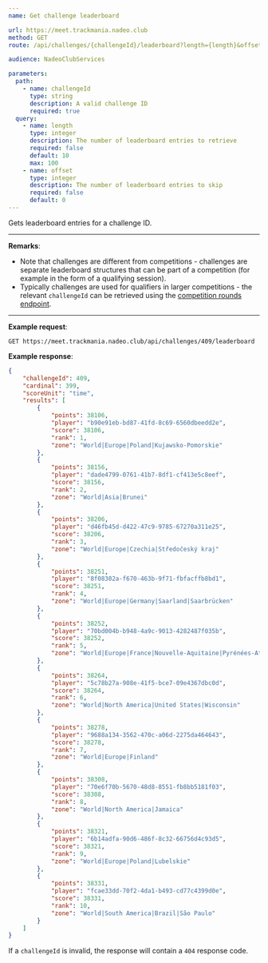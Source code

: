 ```yaml
---
name: Get challenge leaderboard

url: https://meet.trackmania.nadeo.club
method: GET
route: /api/challenges/{challengeId}/leaderboard?length={length}&offset={offset}

audience: NadeoClubServices

parameters:
  path:
    - name: challengeId
      type: string
      description: A valid challenge ID
      required: true
  query:
    - name: length
      type: integer
      description: The number of leaderboard entries to retrieve
      required: false
      default: 10
      max: 100
    - name: offset
      type: integer
      description: The number of leaderboard entries to skip
      required: false
      default: 0
---
```


Gets leaderboard entries for a challenge ID.

---

**Remarks**:
- Note that challenges are different from competitions - challenges are separate leaderboard structures that can be part of a competition (for example in the form of a qualifying session).
- Typically challenges are used for qualifiers in larger competitions - the relevant `challengeId` can be retrieved using the [competition rounds endpoint](/meet/competitions/rounds).

---

**Example request**:
```plain
GET https://meet.trackmania.nadeo.club/api/challenges/409/leaderboard
```

**Example response**:
```json
{
    "challengeId": 409,
    "cardinal": 399,
    "scoreUnit": "time",
    "results": [
        {
            "points": 38106,
            "player": "b90e91eb-bd87-41fd-8c69-6560dbeedd2e",
            "score": 38106,
            "rank": 1,
            "zone": "World|Europe|Poland|Kujawsko-Pomorskie"
        },
        {
            "points": 38156,
            "player": "dade4799-0761-41b7-8df1-cf413e5c8eef",
            "score": 38156,
            "rank": 2,
            "zone": "World|Asia|Brunei"
        },
        {
            "points": 38206,
            "player": "d46fb45d-d422-47c9-9785-67270a311e25",
            "score": 38206,
            "rank": 3,
            "zone": "World|Europe|Czechia|Středočeský kraj"
        },
        {
            "points": 38251,
            "player": "8f08302a-f670-463b-9f71-fbfacffb8bd1",
            "score": 38251,
            "rank": 4,
            "zone": "World|Europe|Germany|Saarland|Saarbrücken"
        },
        {
            "points": 38252,
            "player": "70bd004b-b948-4a9c-9013-4282487f035b",
            "score": 38252,
            "rank": 5,
            "zone": "World|Europe|France|Nouvelle-Aquitaine|Pyrénées-Atlantiques"
        },
        {
            "points": 38264,
            "player": "5c78b27a-908e-41f5-bce7-09e4367dbc0d",
            "score": 38264,
            "rank": 6,
            "zone": "World|North America|United States|Wisconsin"
        },
        {
            "points": 38278,
            "player": "9688a134-3562-470c-a06d-2275da464643",
            "score": 38278,
            "rank": 7,
            "zone": "World|Europe|Finland"
        },
        {
            "points": 38308,
            "player": "70e6f70b-5670-48d8-8551-fb8bb5181f03",
            "score": 38308,
            "rank": 8,
            "zone": "World|North America|Jamaica"
        },
        {
            "points": 38321,
            "player": "6b14adfa-90d6-486f-8c32-66756d4c93d5",
            "score": 38321,
            "rank": 9,
            "zone": "World|Europe|Poland|Lubelskie"
        },
        {
            "points": 38331,
            "player": "fcae33dd-70f2-4da1-b493-cd77c4399d0e",
            "score": 38331,
            "rank": 10,
            "zone": "World|South America|Brazil|São Paulo"
        }
    ]
}
```

If a `challengeId` is invalid, the response will contain a `404` response code.
